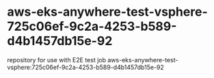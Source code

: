# aws-eks-anywhere-test-vsphere-725c06ef-9c2a-4253-b589-d4b1457db15e-92
repository for use with E2E test job aws-eks-anywhere-test-vsphere:725c06ef-9c2a-4253-b589-d4b1457db15e-92
